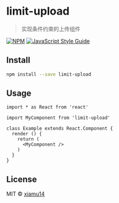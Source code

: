 # limit-upload

> 实现条件约束的上传组件

[![NPM](https://img.shields.io/npm/v/limit-upload.svg)](https://www.npmjs.com/package/limit-upload) [![JavaScript Style Guide](https://img.shields.io/badge/code_style-standard-brightgreen.svg)](https://standardjs.com)

## Install

```bash
npm install --save limit-upload
```

## Usage

```tsx
import * as React from 'react'

import MyComponent from 'limit-upload'

class Example extends React.Component {
  render () {
    return (
      <MyComponent />
    )
  }
}
```

## License

MIT © [xiamu14](https://github.com/xiamu14)
